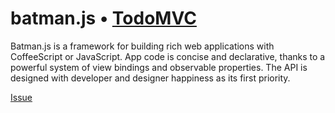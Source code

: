 # batman.js • [TodoMVC](http://todomvc.com)

Batman.js is a framework for building rich web applications with CoffeeScript or JavaScript. App code is concise and declarative, thanks to a powerful system of view bindings and observable properties. The API is designed with developer and designer happiness as its first priority.


[Issue](https://github.com/addyosmani/todomvc/issues/14)